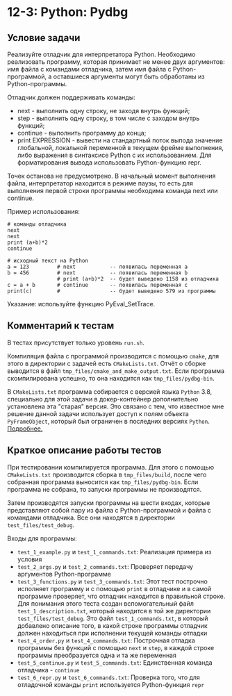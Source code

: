 # 12-3: Python: Pydbg

## Условие задачи

Реализуйте отладчик для интерпретатора Python. Необходимо реализовать программу, которая принимает
не менее двух аргументов: имя файла с командами отладчика, затем имя файла c Python-программой, а
оставшиеся аргументы могут быть обработаны из Python-программы.

Отладчик должен поддерживать команды:
- next - выполнить одну строку, не заходя внутрь функций;
- step - выполнить одну строку, в том числе с заходом внутрь функций;
- continue - выполнить программу до конца;
- print EXPRESSION - вывести на стандартный поток выпода значение глобальной, локальной переменной
в текущем фрейме выполнения, либо выражения в синтаксисе Python с их использованием. Для
форматирования вывода использовать Python-функцию repr.

Точек останова не предусмотрено. В начальный момент выполнения файла, интерпретатор находится в
режиме паузы, то есть для выполнения первой строки программы необходима команда next или continue.

Пример использования:
```
# команды отладчика
next
next
print (a+b)*2
continue

# исходный текст на Python
a = 123         # next           -- появилась переменная a
b = 456         # next           -- появилась переменная b
                # print (a+b)*2  -- будет выведено 1158 из отладчика
c = a + b       # continue       -- появилась переменная c
print(c)        #                -- будет выведено 579 из программы
```

Указание: используйте функцию PyEval\_SetTrace.

## Комментарий к тестам

В тестах присутствует только уровень `run.sh`.

Компиляция файла с программой производится с помощью `cmake`,
для этого в директории с задачей есть `CMakeLists.txt`.
Отчёт о сборке выводится в файл `tmp_files/cmake_and_make_output.txt`.
Если программа скомпилирована успешно, то она находится как `tmp_files/pydbg-bin`.

В `CMakeLists.txt` программа собирается с версией языка `Python` 3.8,
специально для этой задачи в докер-контейнер дополнительно установлена эта "старая" версия.
Это связано с тем, что известное мне решение данной задачи использует доступ к полям
объекта `PyFrameObject`, который был ограничен в последних версиях `Python`.
[Подробнее.](https://docs.python.org/3/c-api/frame.html)

## Краткое описание работы тестов

При тестировании компилируется программа.
Для этого с помощью `CMakeLists.txt` производится сборка в `tmp_files/build`,
после чего собранная программа выносится как `tmp_files/pydbg-bin`.
Если программа не собрана, то запуски программы не производятся.

Затем производятся запуски программы на шести входах, которые представляют собой
пару из файла c Python-программой и файла с командами отладчика.
Все они находятся в директории `test_files/test_debug`.

Входы для программы:
- `test_1_example.py` и `test_1_commands.txt`:
Реализация примера из условия
- `test_2_args.py` и `test_2_commands.txt`:
Проверяет передачу аргументов Python-программе
- `test_3_functions.py` и `test_3_commands.txt`:
Этот тест построчно исполняет программу и с помощью `print` в отладчике и в самой программе
проверяет, что отладчик находится в правильной строке.
Для понимания этого теста создан вспомогательный файл `test_1_description.txt`,
который находится в той же директории `test_files/test_debug`.
Это файл `test_1_commands.txt`, в который добавлено описание того, в какой строке программы
отладчик должен находиться при исполнении текущей команды отладки
- `test_4_order.py` и `test_4_commands.txt`:
Построчная отладка программы без функций с помощью `next` и `step`,
в каждой строке программы преобразуется одна и та же переменная
- `test_5_continue.py` и `test_5_commands.txt`:
Единственная команда отладчика - `continue`
- `test_6_repr.py` и `test_6_commands.txt`:
Проверка того, что для отладочной команды `print` используется Python-функция `repr`
